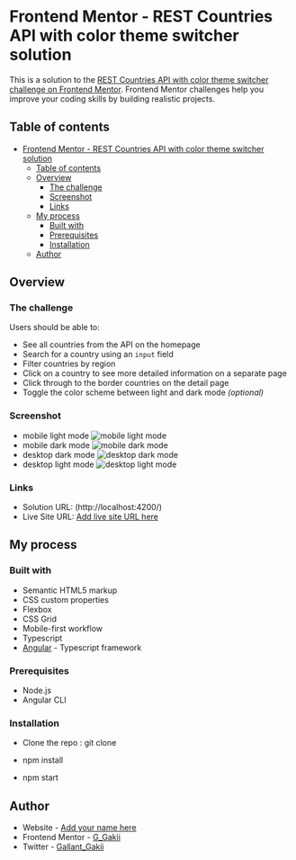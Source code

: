 # Frontend Mentor - REST Countries API with color theme switcher solution

This is a solution to the [REST Countries API with color theme switcher challenge on Frontend Mentor](https://www.frontendmentor.io/challenges/rest-countries-api-with-color-theme-switcher-5cacc469fec04111f7b848ca). Frontend Mentor challenges help you improve your coding skills by building realistic projects.

## Table of contents

- [Frontend Mentor - REST Countries API with color theme switcher solution](#frontend-mentor---rest-countries-api-with-color-theme-switcher-solution)
  - [Table of contents](#table-of-contents)
  - [Overview](#overview)
    - [The challenge](#the-challenge)
    - [Screenshot](#screenshot)
    - [Links](#links)
  - [My process](#my-process)
    - [Built with](#built-with)
    - [Prerequisites](#prerequisites)
    - [Installation](#installation)
  - [Author](#author)

## Overview

### The challenge

Users should be able to:

- See all countries from the API on the homepage
- Search for a country using an `input` field
- Filter countries by region
- Click on a country to see more detailed information on a separate page
- Click through to the border countries on the detail page
- Toggle the color scheme between light and dark mode _(optional)_

### Screenshot

- mobile light mode
  ![mobile light mode](https://github.com/G-Gakii/REST-Countries-API-with-color-theme-switcher/blob/main/public/assets/screenshots/mobile-light.png)
- mobile dark mode
  ![mobile dark mode](https://github.com/G-Gakii/REST-Countries-API-with-color-theme-switcher/blob/main/public/assets/screenshots/mobile-dark.png)
- desktop dark mode
  ![desktop dark mode](https://github.com/G-Gakii/REST-Countries-API-with-color-theme-switcher/blob/main/public/assets/screenshots/desktop-dark.png)
- desktop light mode
  ![desktop light mode](https://github.com/G-Gakii/REST-Countries-API-with-color-theme-switcher/blob/main/public/assets/screenshots/desktop-light.png)

### Links

- Solution URL: (http://localhost:4200/)
- Live Site URL: [Add live site URL here](https://your-live-site-url.com)

## My process

### Built with

- Semantic HTML5 markup
- CSS custom properties
- Flexbox
- CSS Grid
- Mobile-first workflow
- Typescript
- [Angular](https://angular.dev/) - Typescript framework

### Prerequisites

- Node.js
- Angular CLI

### Installation

- Clone the repo : git clone

- npm install

- npm start

## Author

- Website - [Add your name here](https://www.your-site.com)
- Frontend Mentor - [G_Gakii](https://www.frontendmentor.io/profile/yourusername)
- Twitter - [Gallant_Gakii](https://www.twitter.com/yourusername)
